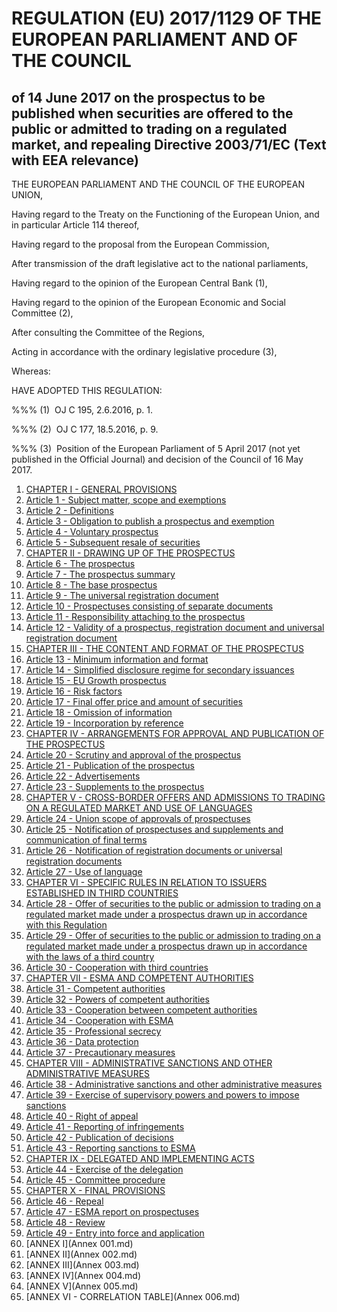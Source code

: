# REGULATION (EU) 2017/1129 OF THE EUROPEAN PARLIAMENT AND OF THE COUNCIL

## of 14 June 2017 on the prospectus to be published when securities are offered to the public or admitted to trading on a regulated market, and repealing Directive 2003/71/EC (Text with EEA relevance)

THE EUROPEAN PARLIAMENT AND THE COUNCIL OF THE EUROPEAN UNION,

Having regard to the Treaty on the Functioning of the European Union, and in particular Article 114 thereof,

Having regard to the proposal from the European Commission,

After transmission of the draft legislative act to the national parliaments,

Having regard to the opinion of the European Central Bank (1),

Having regard to the opinion of the European Economic and Social Committee (2),

After consulting the Committee of the Regions,

Acting in accordance with the ordinary legislative procedure (3),

Whereas:

HAVE ADOPTED THIS REGULATION:

%%% (1)  OJ C 195, 2.6.2016, p. 1.

%%% (2)  OJ C 177, 18.5.2016, p. 9.

%%% (3)  Position of the European Parliament of 5 April 2017 (not yet published in the Official Journal) and decision of the Council of 16 May 2017.

1. [CHAPTER I - GENERAL PROVISIONS](CHAPTER I)
  1. [Article 1 - Subject matter, scope and exemptions](CHAPTER I/Article 1.md)
  1. [Article 2 - Definitions](CHAPTER I/Article 2.md)
  1. [Article 3 - Obligation to publish a prospectus and exemption](CHAPTER I/Article 3.md)
  1. [Article 4 - Voluntary prospectus](CHAPTER I/Article 4.md)
  1. [Article 5 - Subsequent resale of securities](CHAPTER I/Article 5.md)
1. [CHAPTER II - DRAWING UP OF THE PROSPECTUS](CHAPTER II)
  1. [Article 6 - The prospectus](CHAPTER II/Article 6.md)
  1. [Article 7 - The prospectus summary](CHAPTER II/Article 7.md)
  1. [Article 8 - The base prospectus](CHAPTER II/Article 8.md)
  1. [Article 9 - The universal registration document](CHAPTER II/Article 9.md)
  1. [Article 10 - Prospectuses consisting of separate documents](CHAPTER II/Article 10.md)
  1. [Article 11 - Responsibility attaching to the prospectus](CHAPTER II/Article 11.md)
  1. [Article 12 - Validity of a prospectus, registration document and universal registration document](CHAPTER II/Article 12.md)
1. [CHAPTER III - THE CONTENT AND FORMAT OF THE PROSPECTUS](CHAPTER III)
  1. [Article 13 - Minimum information and format](CHAPTER III/Article 13.md)
  1. [Article 14 - Simplified disclosure regime for secondary issuances](CHAPTER III/Article 14.md)
  1. [Article 15 - EU Growth prospectus](CHAPTER III/Article 15.md)
  1. [Article 16 - Risk factors](CHAPTER III/Article 16.md)
  1. [Article 17 - Final offer price and amount of securities](CHAPTER III/Article 17.md)
  1. [Article 18 - Omission of information](CHAPTER III/Article 18.md)
  1. [Article 19 - Incorporation by reference](CHAPTER III/Article 19.md)
1. [CHAPTER IV - ARRANGEMENTS FOR APPROVAL AND PUBLICATION OF THE PROSPECTUS](CHAPTER IV)
  1. [Article 20 - Scrutiny and approval of the prospectus](CHAPTER IV/Article 20.md)
  1. [Article 21 - Publication of the prospectus](CHAPTER IV/Article 21.md)
  1. [Article 22 - Advertisements](CHAPTER IV/Article 22.md)
  1. [Article 23 - Supplements to the prospectus](CHAPTER IV/Article 23.md)
1. [CHAPTER V - CROSS-BORDER OFFERS AND ADMISSIONS TO TRADING ON A REGULATED MARKET AND USE OF LANGUAGES](CHAPTER V)
  1. [Article 24 - Union scope of approvals of prospectuses](CHAPTER V/Article 24.md)
  1. [Article 25 - Notification of prospectuses and supplements and communication of final terms](CHAPTER V/Article 25.md)
  1. [Article 26 - Notification of registration documents or universal registration documents](CHAPTER V/Article 26.md)
  1. [Article 27 - Use of language](CHAPTER V/Article 27.md)
1. [CHAPTER VI - SPECIFIC RULES IN RELATION TO ISSUERS ESTABLISHED IN THIRD COUNTRIES](CHAPTER VI)
  1. [Article 28 - Offer of securities to the public or admission to trading on a regulated market made under a prospectus drawn up in accordance with this Regulation](CHAPTER VI/Article 28.md)
  1. [Article 29 - Offer of securities to the public or admission to trading on a regulated market made under a prospectus drawn up in accordance with the laws of a third country](CHAPTER VI/Article 29.md)
  1. [Article 30 - Cooperation with third countries](CHAPTER VI/Article 30.md)
1. [CHAPTER VII - ESMA AND COMPETENT AUTHORITIES](CHAPTER VII)
  1. [Article 31 - Competent authorities](CHAPTER VII/Article 31.md)
  1. [Article 32 - Powers of competent authorities](CHAPTER VII/Article 32.md)
  1. [Article 33 - Cooperation between competent authorities](CHAPTER VII/Article 33.md)
  1. [Article 34 - Cooperation with ESMA](CHAPTER VII/Article 34.md)
  1. [Article 35 - Professional secrecy](CHAPTER VII/Article 35.md)
  1. [Article 36 - Data protection](CHAPTER VII/Article 36.md)
  1. [Article 37 - Precautionary measures](CHAPTER VII/Article 37.md)
1. [CHAPTER VIII - ADMINISTRATIVE SANCTIONS AND OTHER ADMINISTRATIVE MEASURES](CHAPTER VIII)
  1. [Article 38 - Administrative sanctions and other administrative measures](CHAPTER VIII/Article 38.md)
  1. [Article 39 - Exercise of supervisory powers and powers to impose sanctions](CHAPTER VIII/Article 39.md)
  1. [Article 40 - Right of appeal](CHAPTER VIII/Article 40.md)
  1. [Article 41 - Reporting of infringements](CHAPTER VIII/Article 41.md)
  1. [Article 42 - Publication of decisions](CHAPTER VIII/Article 42.md)
  1. [Article 43 - Reporting sanctions to ESMA](CHAPTER VIII/Article 43.md)
1. [CHAPTER IX - DELEGATED AND IMPLEMENTING ACTS](CHAPTER IX)
  1. [Article 44 - Exercise of the delegation](CHAPTER IX/Article 44.md)
  1. [Article 45 - Committee procedure](CHAPTER IX/Article 45.md)
1. [CHAPTER X - FINAL PROVISIONS](CHAPTER X)
  1. [Article 46 - Repeal](CHAPTER X/Article 46.md)
  1. [Article 47 - ESMA report on prospectuses](CHAPTER X/Article 47.md)
  1. [Article 48 - Review](CHAPTER X/Article 48.md)
  1. [Article 49 - Entry into force and application](CHAPTER X/Article 49.md)
1. [ANNEX I](Annex 001.md)
1. [ANNEX II](Annex 002.md)
1. [ANNEX III](Annex 003.md)
1. [ANNEX IV](Annex 004.md)
1. [ANNEX V](Annex 005.md)
1. [ANNEX VI - CORRELATION TABLE](Annex 006.md)
